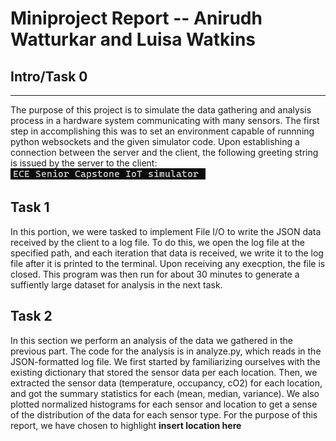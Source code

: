 # Miniproject Report -- Anirudh Watturkar and Luisa Watkins

## Intro/Task 0
---

The purpose of this project is to simulate the data gathering and analysis process in a hardware system communicating with many sensors. The first step in accomplishing this was to set an environment capable of runnning python websockets and the given simulator code. Upon establishing a connection between the server and the client, the following greeting string is issued by the server to the client: 
![ECE Capstone IoT simulator](images/message.jpg)

## Task 1

In this portion, we were tasked to implement File I/O to write the JSON data received by the client to a log file. To do this, we open the log file at the specified path, and each iteration that data is received, we write it to the log file after it is printed to the terminal. Upon receiving any execption, the file is closed. This program was then run for about 30 minutes to generate a suffiently large dataset for analysis in the next task.

## Task 2

In this section we perform an analysis of the data we gathered in the previous part. The code for the analysis is in analyze.py, which reads in the JSON-formatted log file. We first started by familiarizing ourselves with the existing dictionary that stored the sensor data per each location. Then, we extracted the sensor data (temperature, occupancy, cO2) for each location, and got the summary statistics for each (mean, median, variance). We also plotted normalized histograms for each sensor and location to get a sense of the distribution of the data for each sensor type. For the purpose of this report, we have chosen to highlight **insert location here** 

